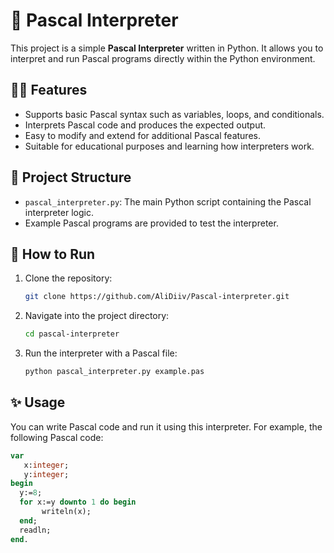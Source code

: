 # 🐍 Pascal Interpreter

This project is a simple **Pascal Interpreter** written in Python. It allows you to interpret and run Pascal programs directly within the Python environment.

## 🧑‍💻 Features
- Supports basic Pascal syntax such as variables, loops, and conditionals.
- Interprets Pascal code and produces the expected output.
- Easy to modify and extend for additional Pascal features.
- Suitable for educational purposes and learning how interpreters work.

## 📂 Project Structure
- `pascal_interpreter.py`: The main Python script containing the Pascal interpreter logic.
- Example Pascal programs are provided to test the interpreter.

## 🚀 How to Run

1. Clone the repository:
    ```bash
    git clone https://github.com/AliDiiv/Pascal-interpreter.git
    ```

2. Navigate into the project directory:
    ```bash
    cd pascal-interpreter
    ```

3. Run the interpreter with a Pascal file:
    ```bash
    python pascal_interpreter.py example.pas
    ```

## ✨ Usage

You can write Pascal code and run it using this interpreter. For example, the following Pascal code:

```pascal
var
   x:integer;
   y:integer;
begin
  y:=8;
  for x:=y downto 1 do begin
       writeln(x);
  end;
  readln;
end.

